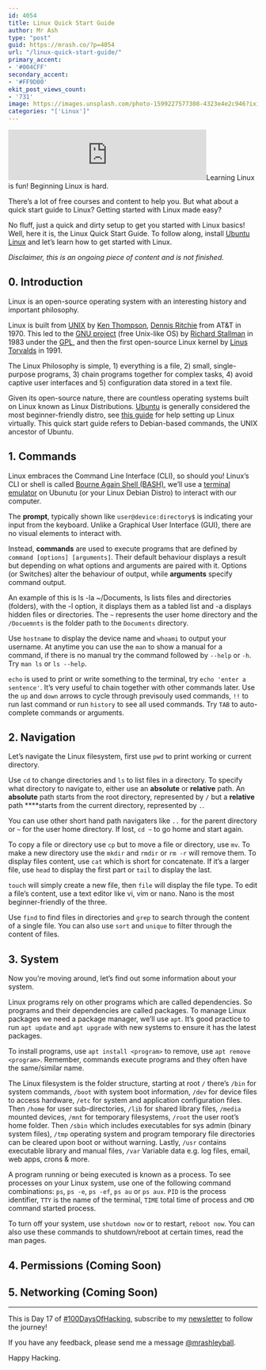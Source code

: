 ```yaml
---
id: 4054
title: Linux Quick Start Guide
author: Mr Ash
type: "post"
guid: https://mrash.co/?p=4054
url: "/linux-quick-start-guide/"
primary_accent:
- '#004CFF'
secondary_accent:
- '#FF9D00'
ekit_post_views_count:
- '731'
image: https://images.unsplash.com/photo-1599227577308-4323e4e2c946?ixid=MnwxNTI0MzJ8MHwxfGFsbHx8fHx8fHx8fDE2Mjg5MTIxMzU&ixlib=rb-1.2.1&fm=jpg&q=85&fit=crop&w=2560&h=1704
categories: "['Linux']"
---
```


<iframe frameborder="0" height="102px" loading="lazy" scrolling="no" src="https://anchor.fm/mrashleyball/embed/episodes/Linux-Quick-Start-Guide-e16j882" width="400px"></iframe>Learning Linux is fun! Beginning Linux is hard.

There’s a lot of free courses and content to help you. But what about a quick start guide to Linux? Getting started with Linux made easy?

No fluff, just a quick and dirty setup to get you started with Linux basics! Well, here it is, the Linux Quick Start Guide. To follow along, install [Ubuntu Linux](https://mrash.co/how-to-setup-ubuntu-using-virtualbox/) and let’s learn how to get started with Linux.

*Disclaimer, this is an ongoing piece of content and is not finished.*

## 0. Introduction

Linux is an open-source operating system with an interesting history and important philosophy.

Linux is built from [UNIX](https://discourse.unixgame.io/t/what-are-the-differences-between-unix-and-linux/71) by [Ken Thompson](https://en.wikipedia.org/wiki/Ken_Thompson), [Dennis Ritchie](https://en.wikipedia.org/wiki/Dennis_Ritchie) from AT&amp;T in 1970. This led to the [GNU project](https://www.gnu.org/) (free Unix-like OS) by [Richard Stallman](https://en.wikipedia.org/wiki/Richard_Stallman) in 1983 under the [GPL](https://en.wikipedia.org/wiki/GNU_General_Public_License), and then the first open-source Linux kernel by [Linus Torvalds](https://en.wikipedia.org/wiki/Linus_Torvalds) in 1991.

The Linux Philosophy is simple, 1) everything is a file, 2) small, single-purpose programs, 3) chain programs together for complex tasks, 4) avoid captive user interfaces and 5) configuration data stored in a text file.

Given its open-source nature, there are countless operating systems built on Linux known as Linux Distributions. [Ubuntu](https://ubuntu.com/) is generally considered the most beginner-friendly distro, see [this guide](https://mrash.co/how-to-setup-ubuntu-using-virtualbox/) for help setting up Linux virtually. This quick start guide refers to Debian-based commands, the UNIX ancestor of Ubuntu.

## 1. Commands

Linux embraces the Command Line Interface (CLI), so should you! Linux’s CLI or shell is called [Bourne Again Shell (BASH)](https://www.techopedia.com/definition/3520/bourne-again-shell-bash), we’ll use a [terminal emulator](https://en.wikipedia.org/wiki/Terminal_emulator) on Ubunutu (or your Linux Debian Distro) to interact with our computer.

The **prompt**, typically shown like `user@device:directory$` is indicating your input from the keyboard. Unlike a Graphical User Interface (GUI), there are no visual elements to interact with.

Instead, **commands** are used to execute programs that are defined by `command [options] [arguments]`. Their default behaviour displays a result but depending on what options and arguments are paired with it. Options (or Switches) alter the behaviour of output, while **arguments** specify command output.

An example of this is ls -la ~/Documents, ls lists files and directories (folders), with the -l option, it displays them as a tabled list and -a displays hidden files or directories. The `~` represents the user home directory and the `/Docuemnts` is the folder path to the `Documents` directory.

Use `hostname` to display the device name and `whoami` to output your username. At anytime you can use the `man` to show a manual for a command, if there is no manual try the command followed by `--help` or `-h`. Try `man ls` or `ls --help`.

`echo` is used to print or write something to the terminal, try `echo 'enter a sentence'`. It’s very useful to chain together with other commands later. Use the `up` and `down` arrows to cycle through previsouly used commands, `!!` to run last command or run `history` to see all used commands. Try `TAB` to auto-complete commands or arguments.

## 2. Navigation

Let’s navigate the Linux filesystem, first use `pwd` to print working or current directory.

Use `cd` to change directories and `ls` to list files in a directory. To specify what directory to navigate to, either use an **absolute** or **relative** path. An **absolute** path starts from the root directory, represented by `/` but a **relative** path \*\*\*\*starts from the current directory, represented by `.`.

You can use other short hand path navigaters like `..` for the parent directory or `~` for the user home directory. If lost, `cd ~` to go home and start again.

To copy a file or directory use `cp` but to move a file or directory, use `mv`. To make a new directory use the `mkdir` and `rmdir` or `rm -r` will remove them. To display files content, use `cat` which is short for concatenate. If it’s a larger file, use `head` to display the first part or `tail` to display the last.

`touch` will simply create a new file, then `file` will display the file type. To edit a file’s content, use a text editor like vi, vim or nano. Nano is the most beginner-friendly of the three.

Use `find` to find files in directories and `grep` to search through the content of a single file. You can also use `sort` and `unique` to filter through the content of files.

## 3. System

Now you’re moving around, let’s find out some information about your system.

Linux programs rely on other programs which are called dependencies. So programs and their dependencies are called packages. To manage Linux packages we need a package manager, we’ll use `apt`. It’s good practice to run `apt update` and `apt upgrade` with new systems to ensure it has the latest packages.

To install programs, use `apt install <program>` to remove, use `apt remove <program>`. Remember, commands execute programs and they often have the same/similar name.

The Linux filesystem is the folder structure, starting at root `/` there’s `/bin` for system commands, `/boot` with system boot information, `/dev` for device files to access hardware, `/etc` for system and application configuration files. Then `/home` for user sub-directories, `/lib` for shared library files, `/media` mounted devices, `/mnt` for temporary filesystems, `/root` the user root’s home folder. Then `/sbin` which includes executables for sys admin (binary system files), `/tmp` operating system and program temporary file directories can be cleared upon boot or without warning. Lastly, `/usr` contains executable library and manual files, `/var` Variable data e.g. log files, email, web apps, crons &amp; more.

A program running or being executed is known as a process. To see processes on your Linux system, use one of the following command combinations: `ps`, `ps -e`, `ps -ef`, `ps au` or `ps aux`. `PID` is the process identifier, `TTY` is the name of the terminal, `TIME` total time of process and `CMD` command started process.

To turn off your system, use `shutdown now` or to restart, `reboot now`. You can also use these commands to shutdown/reboot at certain times, read the man pages.

## 4. Permissions (Coming Soon)

## 5. Networking (Coming Soon)

- - - - - -

This is Day 17 of [\#100DaysOfHacking](https://mrash.co/100daysofhacking/), subscribe to my [newsletter](https://go.mrash.co/newsletter) to follow the journey!

If you have any feedback, please send me a message [@mrashleyball](https://twitter.com/mrashleyball).

Happy Hacking.